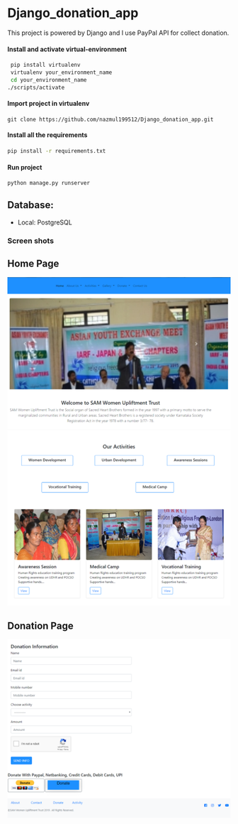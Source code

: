# Django_donation_app
 This project is powered by Django and I use PayPal API for collect donation.

#### Install and activate virtual-environment 
```bash
 pip install virtualenv
 virtualenv your_environment_name
 cd your_environment_name
./scripts/activate
 ```
 #### Import project in virtualenv
 ```
 git clone https://github.com/nazmul199512/Django_donation_app.git
 ```
 
#### Install all the requirements 
```bash
pip install -r requirements.txt
```
#### Run project 
```bash
python manage.py runserver
```

## Database:
* Local: PostgreSQL


### Screen shots

## Home Page
![](screen_shots/image01.PNG)
![](screen_shots/image02.PNG)
## Donation Page
![](screen_shots/image03.PNG)
